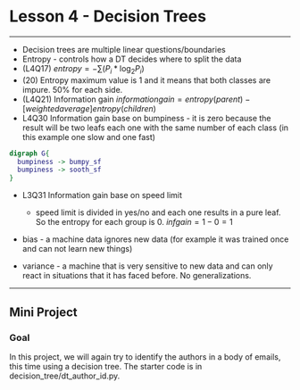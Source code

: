 # Lesson 4 - Decision Trees

---
- Decision trees are multiple linear questions/boundaries
- Entropy - controls how a DT decides where to split the data
- (L4Q17) $entropy = -\sum(P_i * \log_2P_i)$
- (20) Entropy maximum value is 1 and it means that both classes are impure. 50% for each side.
- (L4Q21) Information gain
  $information gain = entropy(parent) - [weighted average] entropy(children)$
- L4Q30 Information gain base on bumpiness - it is zero because the result will be two leafs each one with the same number of each class (in this example one slow and one fast)
```dot
digraph G{
  bumpiness -> bumpy_sf
  bumpiness -> sooth_sf
}
```
- L3Q31 Information gain base on speed limit
  - speed limit is divided in yes/no and each one results in a pure leaf. So the entropy for each group is 0.
  $inf gain = 1 - 0 = 1$

- bias - a machine data ignores new data (for example it was trained once and can not learn new things)
- variance - a machine that is very sensitive to new data and can only react in situations that it has faced before. No generalizations.

---

## Mini Project
  ### Goal

In this project, we will again try to identify the authors in a body of emails, this time using a decision tree. The starter code is in decision_tree/dt_author_id.py.
